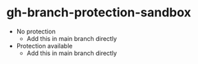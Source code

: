 # gh-branch-protection-sandbox

- No protection
  - Add this in main branch directly
- Protection available
  - Add this in main branch directly
